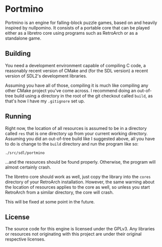 Portmino
========
Portmino is an engine for falling-block puzzle games, based on and heavily inspired by nullpomino.  It consists of a portable core that can be played either as a libretro core using programs such as RetroArch or as a standalone game.

Building
--------
You need a development environment capable of compiling C code, a reasonably
recent version of CMake and (for the SDL version) a recent version of SDL2's
development libraries.

Assuming you have all of those, compiling it is much like compiling any other
CMake project you've come across.  I recommend doing an out-of-tree build
using a directory in the root of the git checkout called `build`, as that's
how I have my `.gitignore` set up.

Running
-------
Right now, the location of all resources is assumed to be in a directory
called `res` that is one directory up from your current working directory.
Assuming you did an out-of-tree build like I suggested above, all you have
to do is change to the `build` directory and run the program like so:

    ./src/sdl/portmino

...and the resources should be found properly.  Otherwise, the program will
almost certainly crash.

The libretro core should work as well, just copy the library into the `cores`
directory of your RetroArch installation.  However, the same warning about
the location of resources applies to the core as well, so unless you start
RetroArch from a similar directory, the core will crash.

This will be fixed at some point in the future.

License
-------
The source code for this engine is licensed under the GPLv3.  Any libraries or resources not originating with this project are under their original respective licenses.
